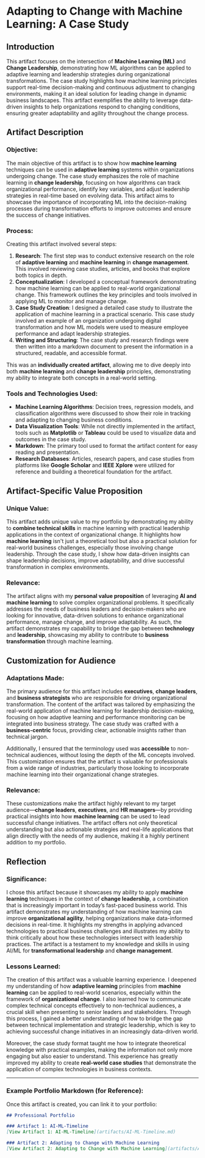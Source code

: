 # Adapting to Change with Machine Learning: A Case Study

## Introduction
This artifact focuses on the intersection of **Machine Learning (ML)** and **Change Leadership**, demonstrating how ML algorithms can be applied to adaptive learning and leadership strategies during organizational transformations. The case study highlights how machine learning principles support real-time decision-making and continuous adjustment to changing environments, making it an ideal solution for leading change in dynamic business landscapes. This artifact exemplifies the ability to leverage data-driven insights to help organizations respond to changing conditions, ensuring greater adaptability and agility throughout the change process.

## Artifact Description

### Objective:
The main objective of this artifact is to show how **machine learning** techniques can be used in **adaptive learning** systems within organizations undergoing change. The case study emphasizes the role of machine learning in **change leadership**, focusing on how algorithms can track organizational performance, identify key variables, and adjust leadership strategies in real-time based on evolving data. This artifact aims to showcase the importance of incorporating ML into the decision-making processes during transformation efforts to improve outcomes and ensure the success of change initiatives.

### Process:
Creating this artifact involved several steps:
1. **Research**: The first step was to conduct extensive research on the role of **adaptive learning** and **machine learning** in **change management**. This involved reviewing case studies, articles, and books that explore both topics in depth.
2. **Conceptualization**: I developed a conceptual framework demonstrating how machine learning can be applied to real-world organizational change. This framework outlines the key principles and tools involved in applying ML to monitor and manage change.
3. **Case Study Creation**: I designed a detailed case study to illustrate the application of machine learning in a practical scenario. This case study involved an example of an organization undergoing digital transformation and how ML models were used to measure employee performance and adapt leadership strategies.
4. **Writing and Structuring**: The case study and research findings were then written into a markdown document to present the information in a structured, readable, and accessible format. 

This was an **individually created artifact**, allowing me to dive deeply into both **machine learning** and **change leadership** principles, demonstrating my ability to integrate both concepts in a real-world setting.

### Tools and Technologies Used:
- **Machine Learning Algorithms**: Decision trees, regression models, and classification algorithms were discussed to show their role in tracking and adapting to changing business conditions.
- **Data Visualization Tools**: While not directly implemented in the artifact, tools such as **Matplotlib** or **Tableau** could be used to visualize data and outcomes in the case study.
- **Markdown**: The primary tool used to format the artifact content for easy reading and presentation.
- **Research Databases**: Articles, research papers, and case studies from platforms like **Google Scholar** and **IEEE Xplore** were utilized for reference and building a theoretical foundation for the artifact.

## Artifact-Specific Value Proposition

### Unique Value:
This artifact adds unique value to my portfolio by demonstrating my ability to **combine technical skills** in machine learning with practical leadership applications in the context of organizational change. It highlights how **machine learning** isn't just a theoretical tool but also a practical solution for real-world business challenges, especially those involving change leadership. Through the case study, I show how data-driven insights can shape leadership decisions, improve adaptability, and drive successful transformation in complex environments.

### Relevance:
The artifact aligns with my **personal value proposition** of leveraging **AI and machine learning** to solve complex organizational problems. It specifically addresses the needs of business leaders and decision-makers who are looking for innovative, data-driven solutions to enhance organizational performance, manage change, and improve adaptability. As such, the artifact demonstrates my capability to bridge the gap between **technology** and **leadership**, showcasing my ability to contribute to **business transformation** through machine learning.

## Customization for Audience

### Adaptations Made:
The primary audience for this artifact includes **executives**, **change leaders**, and **business strategists** who are responsible for driving organizational transformation. The content of the artifact was tailored by emphasizing the real-world application of machine learning for leadership decision-making, focusing on how adaptive learning and performance monitoring can be integrated into business strategy. The case study was crafted with a **business-centric** focus, providing clear, actionable insights rather than technical jargon.

Additionally, I ensured that the terminology used was **accessible** to non-technical audiences, without losing the depth of the ML concepts involved. This customization ensures that the artifact is valuable for professionals from a wide range of industries, particularly those looking to incorporate machine learning into their organizational change strategies.

### Relevance:
These customizations make the artifact highly relevant to my target audience—**change leaders**, **executives**, and **HR managers**—by providing practical insights into how **machine learning** can be used to lead successful change initiatives. The artifact offers not only theoretical understanding but also actionable strategies and real-life applications that align directly with the needs of my audience, making it a highly pertinent addition to my portfolio.

## Reflection

### Significance:
I chose this artifact because it showcases my ability to apply **machine learning** techniques in the context of **change leadership**, a combination that is increasingly important in today’s fast-paced business world. This artifact demonstrates my understanding of how machine learning can improve **organizational agility**, helping organizations make data-informed decisions in real-time. It highlights my strengths in applying advanced technologies to practical business challenges and illustrates my ability to think critically about how these technologies intersect with leadership practices. The artifact is a testament to my knowledge and skills in using AI/ML for **transformational leadership** and **change management**.

### Lessons Learned:
The creation of this artifact was a valuable learning experience. I deepened my understanding of how **adaptive learning** principles from **machine learning** can be applied to real-world scenarios, especially within the framework of **organizational change**. I also learned how to communicate complex technical concepts effectively to non-technical audiences, a crucial skill when presenting to senior leaders and stakeholders. Through this process, I gained a better understanding of how to bridge the gap between technical implementation and strategic leadership, which is key to achieving successful change initiatives in an increasingly data-driven world.

Moreover, the case study format taught me how to integrate theoretical knowledge with practical examples, making the information not only more engaging but also easier to understand. This experience has greatly improved my ability to create **real-world case studies** that demonstrate the application of complex technologies in business contexts.

---

### Example Portfolio Markdown (for Reference):
Once this artifact is created, you can link it to your portfolio:

```markdown
## Professional Portfolio

### Artifact 1: AI-ML-Timeline
[View Artifact 1: AI-ML-Timeline](artifacts/AI-ML-Timeline.md)

### Artifact 2: Adapting to Change with Machine Learning
[View Artifact 2: Adapting to Change with Machine Learning](artifacts/AI-ML-Change-Leadership.md)
